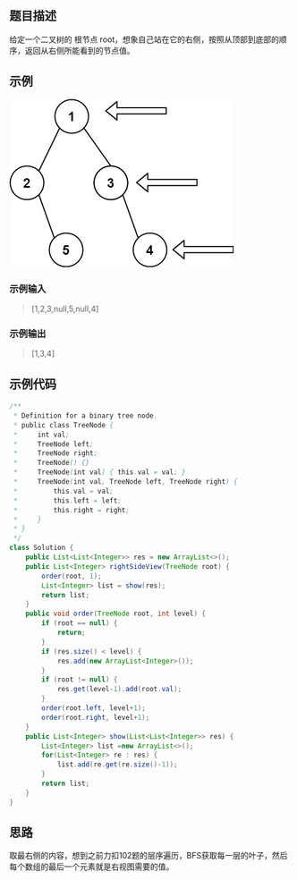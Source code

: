 ## 题目描述
给定一个二叉树的 根节点 root，想象自己站在它的右侧，按照从顶部到底部的顺序，返回从右侧所能看到的节点值。

## 示例
![image](img/199-二叉树的右视图.jpg)
### 示例输入
> [1,2,3,null,5,null,4]
### 示例输出
> [1,3,4]

## 示例代码
``` java
/**
 * Definition for a binary tree node.
 * public class TreeNode {
 *     int val;
 *     TreeNode left;
 *     TreeNode right;
 *     TreeNode() {}
 *     TreeNode(int val) { this.val = val; }
 *     TreeNode(int val, TreeNode left, TreeNode right) {
 *         this.val = val;
 *         this.left = left;
 *         this.right = right;
 *     }
 * }
 */
class Solution {
    public List<List<Integer>> res = new ArrayList<>();
    public List<Integer> rightSideView(TreeNode root) {
        order(root, 1);
        List<Integer> list = show(res);
        return list;
    }
    public void order(TreeNode root, int level) {
        if (root == null) {
            return;
        }
        if (res.size() < level) {
            res.add(new ArrayList<Integer>());
        }
        if (root != null) {
            res.get(level-1).add(root.val); 
        }
        order(root.left, level+1);
        order(root.right, level+1);
    }
    public List<Integer> show(List<List<Integer>> res) {
        List<Integer> list =new ArrayList<>();
        for(List<Integer> re : res) {
            list.add(re.get(re.size()-1));
        }
        return list;
    }
}
```

## 思路
取最右侧的内容，想到之前力扣102题的层序遍历，BFS获取每一层的叶子，然后每个数组的最后一个元素就是右视图需要的值。